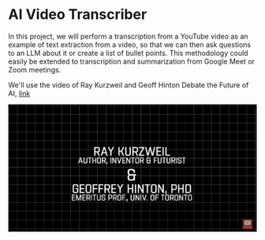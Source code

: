 # AI Video Transcriber

In this project, we will perform a transcription from a YouTube video as an example of text extraction from a video, so that we can then ask questions to an LLM about it or create a list of bullet points. This methodology could easily be extended to transcription and summarization from Google Meet or Zoom meetings.

We'll use the video of Ray Kurzweil and Geoff Hinton Debate the Future of AI, [link](https://www.youtube.com/watch?v=kCre83853TM)


[![cover](images/cover.png)](https://www.youtube.com/watch?v=kCre83853TM)



